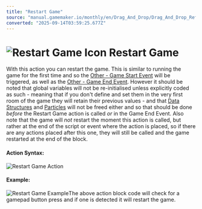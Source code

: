 ```yaml
---
title: "Restart Game"
source: "manual.gamemaker.io/monthly/en/Drag_And_Drop/Drag_And_Drop_Reference/Game/Restart_Game.htm"
converted: "2025-09-14T03:59:25.677Z"
---
```


# ![Restart Game Icon](../../../assets/Images/Scripting_Reference/Drag_And_Drop/Reference/Game/i_Game_Restart_Game.png) Restart Game

With this action you can restart the game. This is similar to running the game for the first time and so the [Other - Game Start Event](../../../The_Asset_Editors/Object_Properties/Other_Events.md) will be triggered, as well as the [Other - Game End Event](../../../The_Asset_Editors/Object_Properties/Other_Events.md). However it should be noted that global variables will not be re-initialised unless explicitly coded as such - meaning that if you don't define and set them in the very first room of the game they will retain their previous values - and that [Data Structures](../Data_Structures/Data_Structure_Actions.md) and [Particles](../Particles/Particle_Actions.md) will not be freed either and so that should be done _before_ the Restart Game action is called _or_ in the Game End Event. Also note that the game will _not_ restart the moment this action is called, but rather at the end of the script or event where the action is placed, so if there are any actions placed after this one, they will still be called and the game restarted at the end of the block.

#### Action Syntax:

![Restart Game Action](../../../assets/Images/Scripting_Reference/Drag_And_Drop/Reference/Game/a_Game_Restart_Game.png)

#### Example:

![Restart Game Example](../../../assets/Images/Scripting_Reference/Drag_And_Drop/Reference/Game/e_Game_Restart_Game.png)The above action block code will check for a gamepad button press and if one is detected it will restart the game.